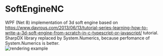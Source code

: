 # SoftEngineNC
WPF (Net 8) implementation of 3d soft engine based on https://www.davrous.com/2013/06/13/tutorial-series-learning-how-to-write-a-3d-soft-engine-from-scratch-in-c-typescript-or-javascript/ tutorial. <br/>
SharpDX library replaced by System.Numerics, because perfomance of System.Numerics is better.<br/>
![rendering example]([https://i.ibb.co/Hxyndyp/2024-01-10-000756.png)

